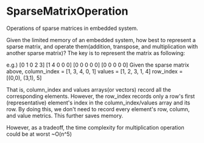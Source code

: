 # SparseMatrixOperation
Operations of sparse matrices in embedded system.

Given the limited memory of an embedded system, how best to represent a sparse matrix, and operate them(addition, transpose, and multiplication with another sparse matrix)?
The key is to represent the matrix as following:

e.g.) [0 1 0 2 3]
      [1 4 0 0 0]
      [0 0 0 0 0]
      [0 0 0 0 0]
Given the sparse matrix above,
column_index = [1, 3, 4, 0, 1]
values = [1, 2, 3, 1, 4]
row_index = [(0,0), (3,1), 5]

That is, column_index and values arrays(or vectors) record all the corresponding elements.
However, the row_index records only a row's first (representative) element's index in the column_index/values array and its row.
By doing this, we don't need to record every element's row, column, and value metrics. This further saves memory.

However, as a tradeoff, the time complexity for multiplication operation could be at worst ~O(n^5)
